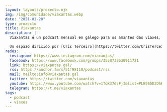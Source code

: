 ```yaml
---
layout: layouts/proxecto.njk
img: /img/comunidade/viaxantas.webp
date: "2021-01-20"
type: proxecto
title: Viaxantas
description: |-
  Viaxantas é un podcast mensual en galego para os amantes das viaxes, as experiencias e a boa comida.

  Un espazo dirixido por [Cris Terceiro](https://twitter.com/CrisTerceiro), con entrevistas, no que ti tamén podes facernos chegar as túas achegas e recomendacións.
redes:
  instagram: https://www.instagram.com/viaxantas/
  facebook: https://www.facebook.com/groups/3558732530911721
  link: https://viaxantas.gal/
  rss: https://anchor.fm/s/51f98110/podcast/rss
  mail: mailto:info@viaxantas.gal
  twitter: https://twitter.com/viaxantas
  youtube: https://www.youtube.com/watch?v=1ToK37dzFjI&list=PLB9S5D2DhKDiFLem_JeCk_yEhr6PUnazW
  telegram: https://t.me/viaxantas
tags:
  - podcast
  - viaxes
---
```

